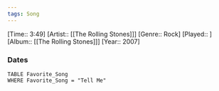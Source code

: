 ```yaml
---
tags: Song  
---
```

[Time:: 3:49]
[Artist:: [[The Rolling Stones]]]
[Genre:: Rock]
[Played:: ]
[Album:: [[The Rolling Stones]]]
[Year:: 2007]
### Dates
````dataview
TABLE Favorite_Song
WHERE Favorite_Song = "Tell Me"
````